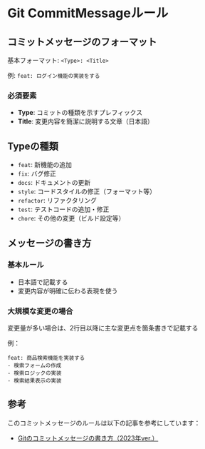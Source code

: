 # Git CommitMessageルール

## コミットメッセージのフォーマット

基本フォーマット: `<Type>: <Title>`

例: `feat: ログイン機能の実装をする`

### 必須要素

- **Type**: コミットの種類を示すプレフィックス
- **Title**: 変更内容を簡潔に説明する文章（日本語）

## Typeの種類

- `feat`: 新機能の追加
- `fix`: バグ修正
- `docs`: ドキュメントの更新
- `style`: コードスタイルの修正（フォーマット等）
- `refactor`: リファクタリング
- `test`: テストコードの追加・修正
- `chore`: その他の変更（ビルド設定等）

## メッセージの書き方

### 基本ルール
- 日本語で記載する
- 変更内容が明確に伝わる表現を使う

### 大規模な変更の場合
変更量が多い場合は、2行目以降に主な変更点を箇条書きで記載する

例：
```
feat: 商品検索機能を実装する
- 検索フォームの作成
- 検索ロジックの実装
- 検索結果表示の実装
```

## 参考

このコミットメッセージのルールは以下の記事を参考にしています：

- [Gitのコミットメッセージの書き方（2023年ver.）](https://zenn.dev/itosho/articles/git-commit-message-2023)

